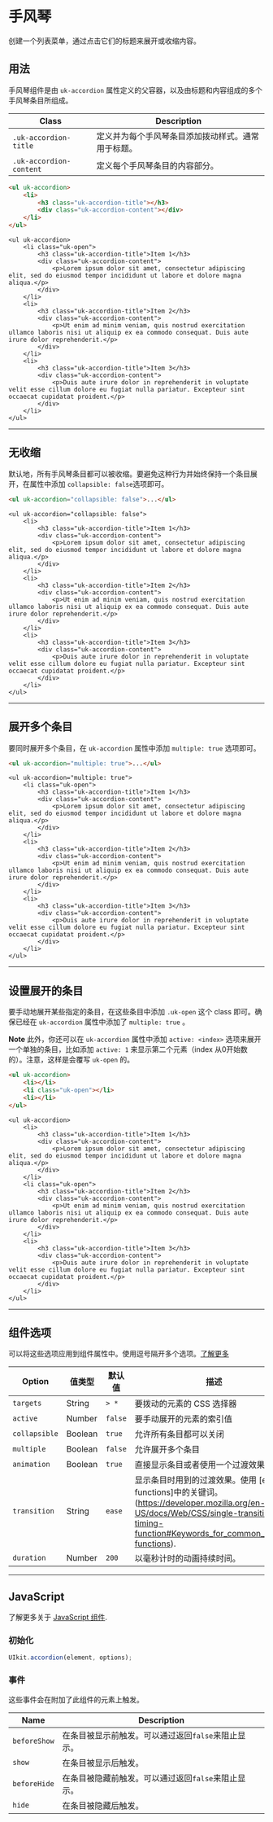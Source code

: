# 手风琴

<p class="uk-text-lead">创建一个列表菜单，通过点击它们的标题来展开或收缩内容。</p>

## 用法

手风琴组件是由 `uk-accordion` 属性定义的父容器，以及由标题和内容组成的多个手风琴条目所组成。

| Class | Description |
| ----- | ----------- |
| `.uk-accordion-title` | 定义并为每个手风琴条目添加拨动样式。通常用于标题。 |
| `.uk-accordion-content` | 定义每个手风琴条目的内容部分。 |

```html
<ul uk-accordion>
    <li>
        <h3 class="uk-accordion-title"></h3>
        <div class="uk-accordion-content"></div>
    </li>
</ul>
```

```example
<ul uk-accordion>
    <li class="uk-open">
        <h3 class="uk-accordion-title">Item 1</h3>
        <div class="uk-accordion-content">
            <p>Lorem ipsum dolor sit amet, consectetur adipiscing elit, sed do eiusmod tempor incididunt ut labore et dolore magna aliqua.</p>
        </div>
    </li>
    <li>
        <h3 class="uk-accordion-title">Item 2</h3>
        <div class="uk-accordion-content">
            <p>Ut enim ad minim veniam, quis nostrud exercitation ullamco laboris nisi ut aliquip ex ea commodo consequat. Duis aute irure dolor reprehenderit.</p>
        </div>
    </li>
    <li>
        <h3 class="uk-accordion-title">Item 3</h3>
        <div class="uk-accordion-content">
            <p>Duis aute irure dolor in reprehenderit in voluptate velit esse cillum dolore eu fugiat nulla pariatur. Excepteur sint occaecat cupidatat proident.</p>
        </div>
    </li>
</ul>
```

***

## 无收缩

默认地，所有手风琴条目都可以被收缩。要避免这种行为并始终保持一个条目展开，在属性中添加 `collapsible: false`选项即可。

```html
<ul uk-accordion="collapsible: false">...</ul>
```

```example
<ul uk-accordion="collapsible: false">
    <li>
        <h3 class="uk-accordion-title">Item 1</h3>
        <div class="uk-accordion-content">
            <p>Lorem ipsum dolor sit amet, consectetur adipiscing elit, sed do eiusmod tempor incididunt ut labore et dolore magna aliqua.</p>
        </div>
    </li>
    <li>
        <h3 class="uk-accordion-title">Item 2</h3>
        <div class="uk-accordion-content">
            <p>Ut enim ad minim veniam, quis nostrud exercitation ullamco laboris nisi ut aliquip ex ea commodo consequat. Duis aute irure dolor reprehenderit.</p>
        </div>
    </li>
    <li>
        <h3 class="uk-accordion-title">Item 3</h3>
        <div class="uk-accordion-content">
            <p>Duis aute irure dolor in reprehenderit in voluptate velit esse cillum dolore eu fugiat nulla pariatur. Excepteur sint occaecat cupidatat proident.</p>
        </div>
    </li>
</ul>
```

***

## 展开多个条目

要同时展开多个条目，在 `uk-accordion` 属性中添加 `multiple: true` 选项即可。

```html
<ul uk-accordion="multiple: true">...</ul>
```

```example
<ul uk-accordion="multiple: true">
    <li class="uk-open">
        <h3 class="uk-accordion-title">Item 1</h3>
        <div class="uk-accordion-content">
            <p>Lorem ipsum dolor sit amet, consectetur adipiscing elit, sed do eiusmod tempor incididunt ut labore et dolore magna aliqua.</p>
        </div>
    </li>
    <li>
        <h3 class="uk-accordion-title">Item 2</h3>
        <div class="uk-accordion-content">
            <p>Ut enim ad minim veniam, quis nostrud exercitation ullamco laboris nisi ut aliquip ex ea commodo consequat. Duis aute irure dolor reprehenderit.</p>
        </div>
    </li>
    <li>
        <h3 class="uk-accordion-title">Item 3</h3>
        <div class="uk-accordion-content">
            <p>Duis aute irure dolor in reprehenderit in voluptate velit esse cillum dolore eu fugiat nulla pariatur. Excepteur sint occaecat cupidatat proident.</p>
        </div>
    </li>
</ul>
```

***

## 设置展开的条目

要手动地展开某些指定的条目，在这些条目中添加 `.uk-open` 这个 class 即可。确保已经在 `uk-accordion` 属性中添加了 `multiple: true` 。

**Note** 此外，你还可以在 `uk-accordion` 属性中添加 `active: <index>` 选项来展开一个单独的条目，比如添加 `active: 1` 来显示第二个元素（index 从0开始数的）。注意，这样是会覆写 `uk-open` 的。

```html
<ul uk-accordion>
    <li></li>
    <li class="uk-open"></li>
    <li></li>
</ul>
```

```example
<ul uk-accordion>
    <li>
        <h3 class="uk-accordion-title">Item 1</h3>
        <div class="uk-accordion-content">
            <p>Lorem ipsum dolor sit amet, consectetur adipiscing elit, sed do eiusmod tempor incididunt ut labore et dolore magna aliqua.</p>
        </div>
    </li>
    <li class="uk-open">
        <h3 class="uk-accordion-title">Item 2</h3>
        <div class="uk-accordion-content">
            <p>Ut enim ad minim veniam, quis nostrud exercitation ullamco laboris nisi ut aliquip ex ea commodo consequat. Duis aute irure dolor reprehenderit.</p>
        </div>
    </li>
    <li>
        <h3 class="uk-accordion-title">Item 3</h3>
        <div class="uk-accordion-content">
            <p>Duis aute irure dolor in reprehenderit in voluptate velit esse cillum dolore eu fugiat nulla pariatur. Excepteur sint occaecat cupidatat proident.</p>
        </div>
    </li>
</ul>
```

***

## 组件选项

可以将这些选项应用到组件属性中。使用逗号隔开多个选项。[了解更多](javascript.md#component-configuration)

| Option | 值类型 | 默认值 | 描述 |
| --- | --- | --- | --- |
| `targets` | String | `> *` | 要拨动的元素的 CSS 选择器 |
| `active` | Number | `false` | 要手动展开的元素的索引值 |
| `collapsible` | Boolean | `true` | 允许所有条目都可以关闭 |
| `multiple` | Boolean | `false` | 允许展开多个条目 |
| `animation` | Boolean | `true` | 直接显示条目或者使用一个过渡效果 |
| `transition` | String | `ease` | 显示条目时用到的过渡效果。使用 [easing functions]中的关键词。(https://developer.mozilla.org/en-US/docs/Web/CSS/single-transition-timing-function#Keywords_for_common_timing-functions). |
| `duration` | Number | `200` | 以毫秒计时的动画持续时间。 |


***

## JavaScript

了解更多关于 [JavaScript 组件](javascript.md#programmatic-use).

### 初始化

```js
UIkit.accordion(element, options);
```

### 事件

这些事件会在附加了此组件的元素上触发。

| Name | Description |
| --- | --- |
| `beforeShow` | 在条目被显示前触发。可以通过返回`false`来阻止显示。 |
| `show` | 在条目被显示后触发。 |
| `beforeHide` | 在条目被隐藏前触发。可以通过返回`false`来阻止显示。 |
| `hide` | 在条目被隐藏后触发。 |
